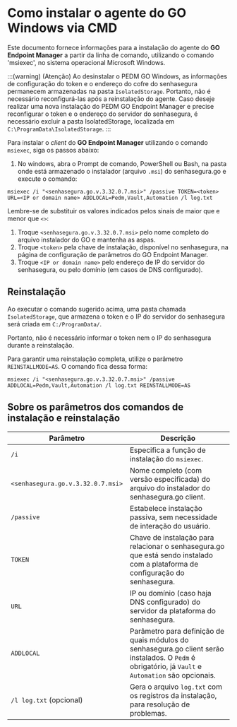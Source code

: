 # Como instalar o agente do GO Windows via CMD

Este documento fornece informações para a instalação do agente do **GO Endpoint Manager** a partir da linha de comando, utilizando o comando 'msiexec', no sistema operacional Microsoft Windows.

:::(warning) (Atenção)
Ao desinstalar o PEDM GO Windows, as informações de configuração do token e o endereço do cofre do senhasegura permanecem armazenadas na pasta `IsolatedStorage`. Portanto, não é necessário reconfigurá-las após a reinstalação do agente. Caso deseje realizar uma nova instalação do PEDM GO Endpoint Manager e precise reconfigurar o token e o endereço do servidor do senhasegura, é necessário excluir a pasta IsolatedStorage, localizada em `C:\ProgramData\IsolatedStorage`.
:::

Para instalar o *client* do **GO Endpoint Manager** utilizando o comando `msiexec`, siga os passos abaixo:

1. No windows, abra o Prompt de comando, PowerShell ou Bash, na pasta onde está armazenado o instalador (arquivo `.msi`) do senhasegura.go e execute o comando:

```shell
msiexec /i "<senhasegura.go.v.3.32.0.7.msi>" /passive TOKEN=<token> URL=<IP or domain name> ADDLOCAL=Pedm,Vault,Automation /l log.txt
```

Lembre-se de substituir os valores indicados pelos sinais de maior que e menor que `<>`:

1. Troque `<senhasegura.go.v.3.32.0.7.msi>` pelo nome completo do arquivo instalador do GO e mantenha as aspas.
2. Troque `<token>` pela chave de instalação, disponível no senhasegura, na página de configuração de parâmetros do GO Endpoint Manager.
3. Troque `<IP or domain name>` pelo endereço de IP do servidor do senhasegura, ou pelo domínio (em casos de DNS configurado).

## Reinstalação

Ao executar o comando sugerido acima, uma pasta chamada `IsolatedStorage`, que armazena o token e o IP do servidor do senhasegura será criada em `C:/ProgramData/`.

Portanto, não é necessário informar o token nem o IP do senhasegura durante a reinstalação.

Para garantir uma reinstalação completa, utilize o parâmetro `REINSTALLMODE=AS`. O comando fica dessa forma:

```shell
msiexec /i "<senhasegura.go.v.3.32.0.7.msi>" /passive ADDLOCAL=Pedm,Vault,Automation /l log.txt REINSTALLMODE=AS
```

## Sobre os parâmetros dos comandos de instalação e reinstalação

| Parâmetro                		   | Descrição                                                                                                                                         	|
|-------------------------------------|-------------------------------------------------------------------------------------------------------------------------------------------------------|
| `/i`                     		   | Especifica a função de instalação do `msiexec`.                                                                                                   	|
| `<senhasegura.go.v.3.32.0.7.msi>`   | Nome completo (com versão especificada) do arquivo do instalador do senhasegura.go client.                                                        	|
| `/passive`               		   | Estabelece instalação passiva, sem necessidade de interação do usuário.                                                                           	|
| `TOKEN`                  		   | Chave de instalação para relacionar o senhasegura.go que está sendo instalado com a plataforma de configuração do senhasegura.                    	|
| `URL`                    		   | IP ou domínio (caso haja DNS configurado) do servidor da plataforma do senhasegura.                                                               	|
| `ADDLOCAL`               		   | Parâmetro para definição de quais módulos do senhasegura.go client serão instalados. O `Pedm` é obrigatório, já `Vault` e `Automation` são opcionais. |
| `/l log.txt` (opcional)  		   | Gera o arquivo `log.txt` com os registros da instalação, para resolução de problemas.                                                             	|